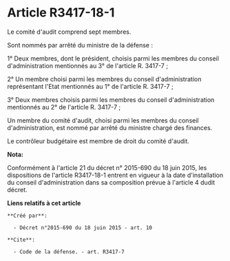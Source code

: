 # Article R3417-18-1

Le comité d'audit comprend sept membres. 

Sont nommés par arrêté du ministre de la défense : 

1° Deux membres, dont le président, choisis parmi les membres du conseil d'administration mentionnés au 3° de l'article R.
3417-7 ; 

2° Un membre choisi parmi les membres du conseil d'administration représentant l'Etat mentionnés au 1° de l'article R.
3417-7 ; 

3° Deux membres choisis parmi les membres du conseil d'administration mentionnés au 2° de l'article R. 3417-7 ; 

Un membre du comité d'audit, choisi parmi les membres du conseil d'administration, est nommé par arrêté du ministre chargé
des finances. 

Le contrôleur budgétaire est membre de droit du comité d'audit.

**Nota:**

Conformément à l'article 21 du décret n° 2015-690 du 18 juin 2015, les dispositions de l'article R3417-18-1 entrent en
vigueur à la date d'installation du conseil d'administration dans sa composition prévue à l'article 4 dudit décret.

**Liens relatifs à cet article**

	**Créé par**:

	  - Décret n°2015-690 du 18 juin 2015 - art. 10

	**Cite**:

	  - Code de la défense. - art. R3417-7
